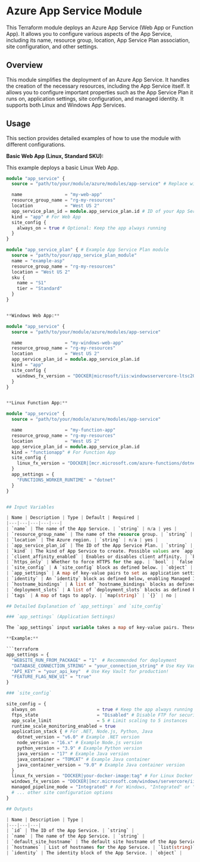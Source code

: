 # Azure App Service Module

This Terraform module deploys an Azure App Service (Web App or Function App). It allows you to configure various aspects of the App Service, including its name, resource group, location, App Service Plan association, site configuration, and other settings.

## Overview

This module simplifies the deployment of an Azure App Service. It handles the creation of the necessary resources, including the App Service itself. It allows you to configure important properties such as the App Service Plan it runs on, application settings, site configuration, and managed identity.  It supports both Linux and Windows App Services.

## Usage

This section provides detailed examples of how to use the module with different configurations.

**Basic Web App (Linux, Standard SKU):**

This example deploys a basic Linux Web App.

```terraform
module "app_service" {
  source = "path/to/your/module/azure/modules/app-service" # Replace with the actual path

  name                = "my-web-app"
  resource_group_name = "rg-my-resources"
  location            = "West US 2"
  app_service_plan_id = module.app_service_plan.id # ID of your App Service Plan
  kind = "app" # For Web App
  site_config {
    always_on = true # Optional: Keep the app always running
  }
}

module "app_service_plan" { # Example App Service Plan module
  source = "path/to/your/app_service_plan_module"
  name = "example-asp"
  resource_group_name = "rg-my-resources"
  location = "West US 2"
  sku {
    name = "S1"
    tier = "Standard"
  }
}


**Windows Web App:**

module "app_service" {
  source = "path/to/your/module/azure/modules/app-service"

  name                = "my-windows-web-app"
  resource_group_name = "rg-my-resources"
  location            = "West US 2"
  app_service_plan_id = module.app_service_plan.id
  kind = "app"
  site_config {
    windows_fx_version = "DOCKER|microsoft/iis:windowsservercore-ltsc2022" # Example Docker image for Windows
  }
}


**Linux Function App:**

module "app_service" {
  source = "path/to/your/module/azure/modules/app-service"

  name                = "my-function-app"
  resource_group_name = "rg-my-resources"
  location            = "West US 2"
  app_service_plan_id = module.app_service_plan.id
  kind = "functionapp" # For Function App
  site_config {
    linux_fx_version = "DOCKER|[mcr.microsoft.com/azure-functions/dotnet:6](https://www.google.com/search?q=https://mcr.microsoft.com/azure-functions/dotnet:6)" # Example Docker image for .NET 6 Function App
  }
  app_settings = {
    "FUNCTIONS_WORKER_RUNTIME" = "dotnet"
  }
}


## Input Variables

| Name | Description | Type | Default | Required |
|---|---|---|---|---|
| `name` | The name of the App Service. | `string` | n/a | yes |
| `resource_group_name` | The name of the resource group. | `string` | n/a | yes |
| `location` | The Azure region. | `string` | n/a | yes |
| `app_service_plan_id` | The ID of the App Service Plan. | `string` | n/a | yes |
| `kind` | The kind of App Service to create. Possible values are `app` (for Web App) and `functionapp` (for Function App). | `string` | `"app"` | no |
| `client_affinity_enabled` | Enables or disables client affinity. | `bool` | `false` | no |
| `https_only` | Whether to force HTTPS for the app. | `bool` | `false` | no |
| `site_config` | A `site_config` block as defined below. | `object` | `{}` | no |
| `app_settings` | A map of key-value pairs to set as application settings. | `map(string)` | `{}` | no |
| `identity` | An `identity` block as defined below, enabling Managed Identity. | `object({ type = string, identity_ids = optional(list(string)) })` | `null` | no |
| `hostname_bindings` | A list of `hostname_bindings` blocks as defined below. | `list(object({ hostname = string }))` | `[]` | no |
| `deployment_slots` | A list of `deployment_slots` blocks as defined below. | `list(object({ name = string, site_config = optional(object), app_settings = optional(map(string)) }))` | `[]` | no |
| `tags` | A map of tags to apply. | `map(string)` | `{}` | no |

## Detailed Explanation of `app_settings` and `site_config`

### `app_settings` (Application Settings)

The `app_settings` input variable takes a map of key-value pairs. These key-value pairs become environment variables accessible to your application code at runtime.  This is the primary way to configure your application without modifying the code itself.

**Example:**

```terraform
app_settings = {
  "WEBSITE_RUN_FROM_PACKAGE" = "1"  # Recommended for deployment
  "DATABASE_CONNECTION_STRING" = "your_connection_string" # Use Key Vault for production!
  "API_KEY" = "your_api_key"  # Use Key Vault for production!
  "FEATURE_FLAG_NEW_UI" = "true"
}

### `site_config`

site_config = {
  always_on                       = true # Keep the app always running
  ftps_state                      = "Disabled" # Disable FTP for security
  app_scale_limit                 = 5 # Limit scaling to 5 instances
  runtime_scale_monitoring_enabled = true
  application_stack { # For .NET, Node.js, Python, Java
    dotnet_version = "v6.0" # Example .NET version
    node_version = "16.x" # Example Node.js version
    python_version = "3.9" # Example Python version
    java_version = "17" # Example Java version
    java_container = "TOMCAT" # Example Java container
    java_container_version = "9.0" # Example Java container version
  }
  linux_fx_version = "DOCKER|your-docker-image:tag" # For Linux Docker images
  windows_fx_version = "DOCKER|[mcr.microsoft.com/windows/servercore/iis:windowsservercore-ltsc2022](https://www.google.com/search?q=https://mcr.microsoft.com/windows/servercore/iis:windowsservercore-ltsc2022)" # For Windows Docker images
  managed_pipeline_mode = "Integrated" # For Windows, "Integrated" or "Classic"
  # ... other site configuration options
}

## Outputs

| Name | Description | Type |
|---|---|---|
| `id` | The ID of the App Service. | `string` |
| `name` | The name of the App Service. | `string` |
| `default_site_hostname` | The default site hostname of the App Service. | `string` |
| `hostnames` | List of hostnames for the App Service. | `list(string)` |
| `identity` | The identity block of the App Service. | `object` |
